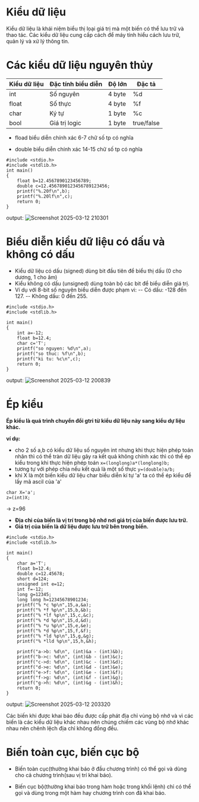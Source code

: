 # Kiểu dữ liệu
Kiểu dữ liệu là khái niệm biểu thị loại giá trị mà một biến có thể lưu trữ và thao tác. Các kiểu dữ liệu cung cấp cách để máy tính hiểu cách lưu trữ, quản lý và xử lý thông tin.

# Các kiểu dữ liệu nguyên thủy
| Kiểu dữ liệu | Đặc tính biểu diễn | Độ lớn | Đặc tả | 
| ------------ | ------------------ | ------ | ------ |
| int | Số nguyên | 4 byte | %d |
| float | Số thực | 4 byte | %f |
| char | Ký tự | 1 byte | %c | 
| bool | Giá trị logic | 1 byte | true/false |

  - fload biểu diễn chính xác 6-7 chữ số tp có nghĩa

  - double biểu diễn chính xác 14-15 chữ số tp có nghĩa
```
#include <stdio.h>
#include <stdlib.h>
int main()
{
    float b=12.4567890123456789;
    double c=12.4567890123456789123456;
    printf("%.20f\n",b);
    printf("%.20lf\n",c);
    return 0;
}
```
output: ![Screenshot 2025-03-12 210301](https://hackmd.io/_uploads/HkK74MJnyx.png)


# Biểu diễn kiểu dữ liệu có dấu và không có dấu
- Kiểu dữ liệu có dấu (signed) dùng bit đầu tiên để biểu thị dấu (0 cho dương, 1 cho âm)
- Kiểu không có dấu (unsigned) dùng toàn bộ các bit để biểu diễn giá trị.
- Ví dụ với 8-bit số nguyên biểu diễn được phạm vi:
-- Có dấu: -128 đến 127.
-- Không dấu: 0 đến 255.
```
#include <stdio.h>
#include <stdlib.h>

int main()
{
    int a=-12;
    float b=12.4;
    char c='T';
    printf("so nguyen: %d\n",a);
    printf("so thuc: %f\n",b);
    printf("ki tu: %c\n",c);
    return 0;
}
```
output:
![Screenshot 2025-03-12 200839](https://hackmd.io/_uploads/H18ODbk21l.png)

# Ép kiểu
**Ép kiểu là quá trình chuyển đổi gtri từ kiểu dữ liệu này sang kiểu dự liệu khác.**

**ví dụ:**
- cho 2 số a,b có kiểu dữ liệu số nguyên int nhưng khi thực hiện phép toán nhân thì có thể tràn dữ liệu gây ra kết quả không chính xác thì có thể ép kiểu trong khi thực hiện phép toán
`x=(longlong)a*(longlong)b;`
- tương tự với phép chia nếu kết quả là một số thực
`y=(double)a/b;`
- khi X là một biến kiểu dữ liệu char biểu diễn kí tự 'a' ta có thể ép kiểu để lấy mã ascil của 'a' 
```
char X='a';
z=(int)X;      
```
-> z=96

  - **Địa chỉ của biến là vị trí trong bộ nhớ nơi giá trị của biến được lưu trữ.**
  - **Giá trị của biến là dữ liệu được lưu trữ bên trong biến.**
```
#include <stdio.h>
#include <stdlib.h>

int main()
{
    char a='T';
    float b=12.4;
    double c=12.45678;
    short d=124;
    unsigned int e=12;
    int f=-12;
    long g=12345;
    long long h=12345678901234;
    printf("% *c %p\n",15,a,&a);
    printf("% *f %p\n",15,b,&b);
    printf("% *lf %p\n",15,c,&c);
    printf("% *d %p\n",15,d,&d);
    printf("% *u %p\n",15,e,&e);
    printf("% *d %p\n",15,f,&f);
    printf("% *ld %p\n",15,g,&g);
    printf("% *lld %p\n",15,h,&h);

    printf("a->b: %d\n", (int)&a - (int)&b);
    printf("b->c: %d\n", (int)&b - (int)&c);
    printf("c->d: %d\n", (int)&c - (int)&d);
    printf("d->e: %d\n", (int)&d - (int)&e);
    printf("e->f: %d\n", (int)&e - (int)&f);
    printf("f->g: %d\n", (int)&f - (int)&g);
    printf("g->h: %d\n", (int)&g - (int)&h);
    return 0;
}
```
output:
![Screenshot 2025-03-12 203320](https://hackmd.io/_uploads/rkgL6bJhyx.png)

Các biến khi được khai báo đều được cấp phát địa chỉ vùng bộ nhớ và vì các biến là các kiểu dữ liệu khác nhau nên chúng chiếm các vùng bộ nhớ khác nhau nên chênh lệch địa chỉ không đồng đều.  

# Biến toàn cục, biến cục bộ
  - Biến toàn cục(thường khai báo ở đầu chương trình) có thể gọi và dùng cho cả chương trình(sau vị trí khai báo).

  - Biến cục bộ(thường khai báo trong hàm hoặc trong khối lệnh) chỉ có thể gọi và dùng trong một hàm hay chương trình con đã khai báo.
